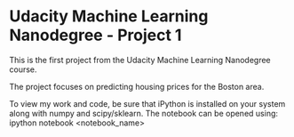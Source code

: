 # Udacity Machine Learning Nanodegree - Project 1

This is the first project from the Udacity Machine Learning Nanodegree course.

The project focuses on predicting housing prices for the Boston area.

To view my work and code, be sure that iPython is installed on your system along with numpy and scipy/sklearn. The notebook can be opened using: ipython notebook <notebook_name>